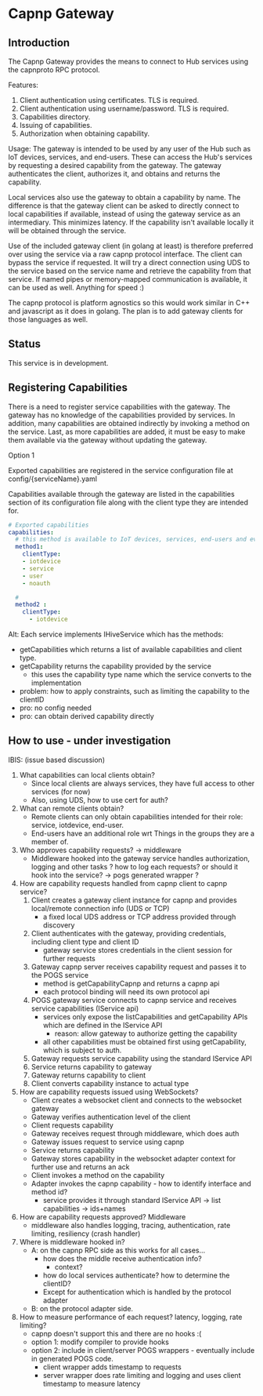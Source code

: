 # Capnp Gateway 

## Introduction
The Capnp Gateway provides the means to connect to Hub services using the capnproto RPC protocol.

Features:
1. Client authentication using certificates. TLS is required.
2. Client authentication using username/password. TLS is required.
3. Capabilities directory.
4. Issuing of capabilities.
5. Authorization when obtaining capability.

Usage:
The gateway is intended to be used by any user of the Hub such as IoT devices, services, and end-users. These can access the Hub's services by requesting a desired capability from the gateway. The gateway authenticates the client, authorizes it, and obtains and returns the capability.

Local services also use the gateway to obtain a capability by name. The difference is that the gateway client can be asked to directly connect to local capabilities if available, instead of using the gateway service as an intermediary. This minimizes latency. If the capability isn't available locally it will be obtained through the service.

Use of the included gateway client (in golang at least) is therefore preferred over using the service via a raw capnp protocol interface. The client can bypass the service if requested. It will try a direct connection using UDS to the service based on the service name and retrieve the capability from that service. If named pipes or memory-mapped communication is available, it can be used as well. Anything for speed :)

The capnp protocol is platform agnostics so this would work similar in C++ and javascript as it does in golang. The plan is to add gateway clients for those languages as well.   

## Status

This service is in development.



## Registering Capabilities

There is a need to register service capabilities with the gateway. The gateway has no knowledge of the capabilities provided by services. In addition, many capabilities are obtained indirectly by invoking a method on the service. Last, as more capabilities are added, it must be easy to make them available via the gateway without updating the gateway.

Option 1

Exported capabilities are registered in the service configuration file at config/{serviceName}.yaml

Capabilities available through the gateway are listed in the capabilities section of its configuration file along with the client type they are intended for.

```yaml
# Exported capabilities 
capabilities:
  # this method is available to IoT devices, services, end-users and event unauthenticated users
  method1:
    clientType: 
    - iotdevice
    - service
    - user
    - noauth

  #
  method2 :
    clientType:
      - iotdevice
```


Alt:
Each service implements IHiveService which has the methods: 
* getCapabilities which returns a list of available capabilities and client type.
* getCapability returns the capability provided by the service
  * this uses the capability type name which the service converts to the implementation
* problem: how to apply constraints, such as limiting the capability to the clientID
* pro: no config needed
* pro: can obtain derived capability directly 


## How to use - under investigation

IBIS: (issue based discussion)

1. What capabilities can local clients obtain?
   * Since local clients are always services, they have full access to other services (for now)
   * Also, using UDS, how to use cert for auth?
2. What can remote clients obtain? 
   * Remote clients can only obtain capabilities intended for their role: service, iotdevice, end-user.
   * End-users have an additional role wrt Things in the groups they are a member of.
3. Who approves capability requests? -> middleware
   * Middleware hooked into the gateway service handles authorization, logging and other tasks
   ? how to log each requests? or should it hook into the service? -> pogs generated wrapper ?
4. How are capability requests handled from capnp client to capnp service?
   1. Client creates a gateway client instance for capnp and provides local/remote connection info (UDS or TCP)
      * a fixed local UDS address or TCP address provided through discovery 
   2. Client authenticates with the gateway, providing credentials, including client type and client ID 
      * gateway service stores credentials in the client session for further requests
   3. Gateway capnp server receives capability request and passes it to the POGS service
      * method is getCapabilityCapnp and returns a capnp api
      * each protocol binding will need its own protocol api 
   4. POGS gateway service connects to capnp service and receives service capabilities (IService api)
      * services only expose the listCapabilities and getCapability APIs which are defined in the IService API
        * reason: allow gateway to authorize getting the capability 
      * all other capabilities must be obtained first using getCapability, which is subject to auth.
   5. Gateway requests service capability using the standard IService API
   6. Service returns capability to gateway
   7. Gateway returns capability to client
   8. Client converts capability instance to actual type
5. How are capability requests issued using WebSockets?
   * Client creates a websocket client and connects to the websocket gateway
   * Gateway verifies authentication level of the client 
   * Client requests capability
   * Gateway receives request through middleware, which does auth
   * Gateway issues request to service using capnp
   * Service returns capability
   * Gateway stores capability in the websocket adapter context for further use and returns an ack
   * Client invokes a method on the capability
   * Adapter invokes the capnp capability - how to identify interface and method id?
     * service provides it through standard IService API -> list capabilities -> ids+names
6. How are capability requests approved? Middleware
   * middleware also handles logging, tracing, authentication, rate limiting, resiliency (crash handler)
7. Where is middleware hooked in? 
   * A: on the capnp RPC side as this works for all cases...
     * how does the middle receive authentication info?
       * context?
     * how do local services authenticate? how to determine the clientID?  
     * Except for authentication which is handled by the protocol adapter
   * B: on the protocol adapter side.
8. How to measure performance of each request? latency, logging, rate limiting?
   * capnp doesn't support this and there are no hooks :(
   * option 1: modify compiler to provide hooks
   * option 2: include in client/server POGS wrappers - eventually include in generated POGS code.
     * client wrapper adds timestamp to requests
     * server wrapper does rate limiting and logging and uses client timestamp to measure latency
